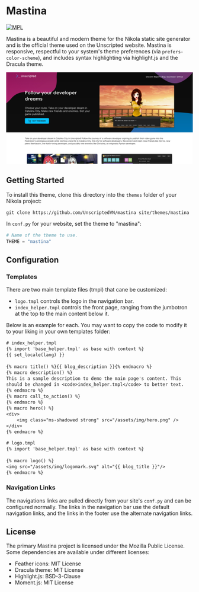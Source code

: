 # Mastina

[![MPL](https://img.shields.io/github/license/unscriptedvn/mastina)](LICENSE.txt)

Mastina is a beautiful and modern theme for the Nikola static site generator and is the official theme used on the Unscripted website. Mastina is responsive, respectful to your system's theme preferences (via `prefers-color-scheme`), and includes syntax highlighting via highlight.js and the Dracula theme.

![Mastina Screenshot](screenshot.jpg)

## Getting Started

To install this theme, clone this directory into the `themes` folder of your Nikola project:

```
git clone https://github.com/UnscriptedVN/mastina site/themes/mastina
```

In `conf.py` for your website, set the theme to "mastina":

```py
# Name of the theme to use.
THEME = "mastina"
```

## Configuration

### Templates

There are two main template files (tmpl) that cane be customized:

- `logo.tmpl` controls the logo in the navigation bar.
- `index_helper.tmpl` controls the front page, ranging from the jumbotron at the top to the main content below it.

Below is an example for each. You may want to copy the code to modify it to your liking in your own templates folder:

```jinja
# index_helper.tmpl
{% import 'base_helper.tmpl' as base with context %}
{{ set_locale(lang) }}

{% macro title() %}{{ blog_description }}{% endmacro %}
{% macro description() %}
This is a sample description to demo the main page's content. This should be changed in <code>index_helper.tmpl</code> to better text.
{% endmacro %}
{% macro call_to_action() %}
{% endmacro %}
{% macro hero() %}
<div>
    <img class="ms-shadowed strong" src="/assets/img/hero.png" />
</div>
{% endmacro %}
```

```jinja
# logo.tmpl
{% import 'base_helper.tmpl' as base with context %}

{% macro logo() %}
<img src="/assets/img/logomark.svg" alt="{{ blog_title }}"/>
{% endmacro %}
```

### Navigation Links

The navigations links are pulled directly from your site's `conf.py` and can be configured normally. The links in the navigation bar use the default navigation links, and the links in the footer use the alternate navigation links.


## License

The primary Mastina project is licensed under the Mozilla Public License. Some dependencies are available under different licenses:

- Feather icons: MIT License
- Dracula theme: MIT License
- Highlight.js: BSD-3-Clause
- Moment.js: MIT License